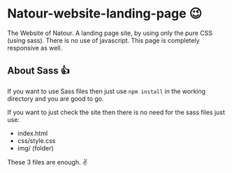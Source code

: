 # Natour-website-landing-page 😉
The Website of Natour. A landing page site, by using only the pure CSS (using sass). There is no use of javascript. 
This page is completely responsive as well.
<h2>About Sass 👍</h2>
<P>
  If you want to use Sass files then just use <code>npm install</code> in the working directory and you are good to go.
</p>

<P>
  If you want to just check the site then there is no need for the sass files just use: 
          <ul>
            <li>index.html</li>
            <li>css/style.css</li>
            <li>img/ (folder)</li>
  </ul>
  These 3 files are enough. ✌
</p>
